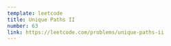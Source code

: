 ```yaml
---
template: leetcode
title: Unique Paths II
number: 63
link: https://leetcode.com/problems/unique-paths-ii
---
```

